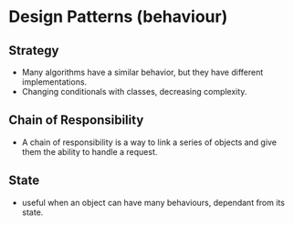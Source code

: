 # Design Patterns (behaviour)
## Strategy
- Many algorithms have a similar behavior, but they have different implementations.
- Changing conditionals with classes, decreasing complexity.

## Chain of Responsibility
- A chain of responsibility is a way to link a series of objects and give them the ability to handle a request.

## State
- useful when an object can have many behaviours, dependant from its state.